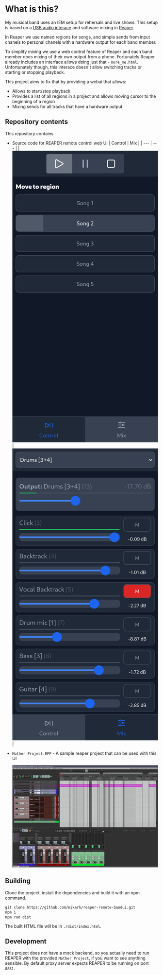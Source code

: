 # What is this?

My musical band uses an IEM setup for rehersals and live shows.
This setup is based on a [USB audio interace](https://www.behringer.com/product.html?modelCode=P0B2J) and software mixing in [Reaper](https://www.reaper.fm/).

In Reaper we use named regions for songs, and simple sends from input chanels to personal chanels with a hardware output for each band member.

To simplify mixing we use a web control feature of Reaper and each band member does mixing of their own output from a phone. Fortunately Reaper already includes an interface allows doing just that - `more_me.html`. Unfortunately though, this interace doesn't allow switching tracks or starting or stopping playback.

This project aims to fix that by providing a webui that allows:

- Allows to start/stop playback
- Provides a list of all regions in a project and allows moving cursor to the beginning of a region
- Mixing sends for all tracks that have a hardware output

## Repository contents

This repository contains
- Source code for REAPER remote control web UI
  | Control | Mix |
  | --- | --- |
  | ![Screenshot of a Control tab](./screenshots/Web%20-%20Control.png) | ![Screenshot of a Mix tab](./screenshots/Web%20-%20Mix.png) |
- `Mother Project.RPP` - A sample reaper project that can be used with this UI
  
  ![Screenshot of a REAPER project](./screenshots/Reaper%20Project.png)

## Building

Clone the project, install the dependencies and build it with an npm command.

```
git clone https://github.com/nikarh/reaper-remote-bandui.git
npm i
npm run dist
```

The built HTML file will be in `./dist/index.html`.

## Development

This project does not have a mock backend, so you actually need to run REAPER with the provided `Mother Project`, if you want to see anything sensible.
By default proxy server expects REAPER to be running on port `8881`.
